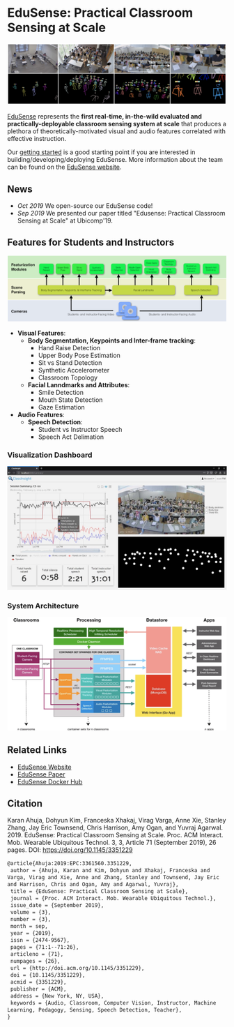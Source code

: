 # EduSense: Practical Classroom Sensing at Scale

![hero image](media/hero.png)

[EduSense](https://www.edusense.io/) represents the **first real-time, in-the-wild evaluated and practically-deployable  classroom sensing system at scale** that produces a plethora of theoretically-motivated visual and audio features correlated with effective instruction.

Our [getting started](doc/getting_started.md) is a good starting point if you are interested in building/developing/deploying EduSense. More information about the team can be found on the [EduSense website](https://www.edusense.io/team).

## News

- *Oct 2019* We open-source our EduSense code!
- *Sep 2019* We presented our paper titled "Edusense: Practical Classroom Sensing at Scale" at Ubicomp'19.

## Features for Students and Instructors
![features](media/features.png)
- **Visual Features**:
    - **Body Segmentation, Keypoints and Inter-frame tracking**:
        - Hand Raise Detection
        - Upper Body Pose Estimation
        - Sit vs Stand Detection
        - Synthetic Accelerometer
        - Classroom Topology
    - **Facial Lanndmarks and Attributes**:
        - Smile Detection
        - Mouth State Detection
        - Gaze Estimation
- **Audio Features**:
    - **Speech Detection**:        
        - Student vs Instructor Speech
        - Speech Act Delimation   

### Visualization Dashboard
![viz dashboard](media/dashboard.jpg)


### System Architecture
![system architecture](media/architecture.png)

## Related Links
- [EduSense Website](https://www.edusense.io/)
- [EduSense Paper](https://karan-ahuja.com/assets/docs/paper/edusense.pdf)
- [EduSense Docker Hub](https://hub.docker.com/u/edusensecmu)

## Citation

Karan Ahuja, Dohyun Kim, Franceska Xhakaj, Virag Varga, Anne Xie, Stanley Zhang, Jay Eric Townsend, Chris Harrison, Amy Ogan, and Yuvraj Agarwal. 2019. EduSense: Practical Classroom Sensing at Scale. Proc. ACM Interact. Mob. Wearable Ubiquitous Technol. 3, 3, Article 71 (September 2019), 26 pages. DOI: https://doi.org/10.1145/3351229

```
@article{Ahuja:2019:EPC:3361560.3351229,
 author = {Ahuja, Karan and Kim, Dohyun and Xhakaj, Franceska and Varga, Virag and Xie, Anne and Zhang, Stanley and Townsend, Jay Eric and Harrison, Chris and Ogan, Amy and Agarwal, Yuvraj},
 title = {EduSense: Practical Classroom Sensing at Scale},
 journal = {Proc. ACM Interact. Mob. Wearable Ubiquitous Technol.},
 issue_date = {September 2019},
 volume = {3},
 number = {3},
 month = sep,
 year = {2019},
 issn = {2474-9567},
 pages = {71:1--71:26},
 articleno = {71},
 numpages = {26},
 url = {http://doi.acm.org/10.1145/3351229},
 doi = {10.1145/3351229},
 acmid = {3351229},
 publisher = {ACM},
 address = {New York, NY, USA},
 keywords = {Audio, Classroom, Computer Vision, Instructor, Machine Learning, Pedagogy, Sensing, Speech Detection, Teacher},
}
```

